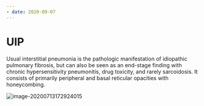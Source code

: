 ```yaml
---
- date: 2020-09-07
---
```


# UIP

<!-- UIP cxr -->

Usual interstitial pneumonia is the pathologic manifestation of  idiopathic pulmonary fibrosis, but can also be seen as an end-stage  finding with chronic hypersensitivity pneumonitis, drug toxicity, and  rarely sarcoidosis. It consists of primarily peripheral and basal reticular opacities with honeycombing.

![image-20200713172924015](https://photos.thisispiggy.com/file/wikiFiles/image-20200713172924015.png)
